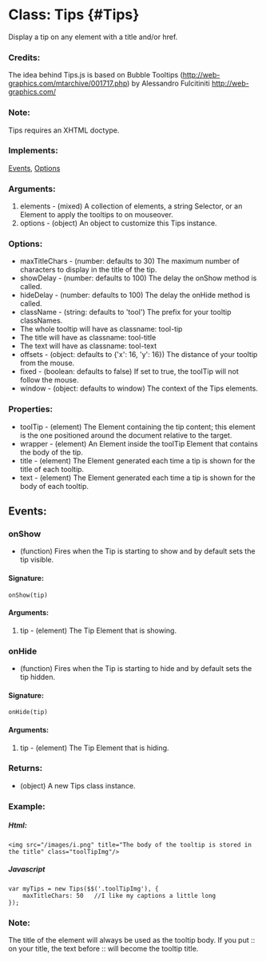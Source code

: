 Class: Tips {#Tips}
===================

Display a tip on any element with a title and/or href.

### Credits:

The idea behind Tips.js is based on Bubble Tooltips (<http://web-graphics.com/mtarchive/001717.php>) by Alessandro Fulcitiniti <http://web-graphics.com/>

### Note:

Tips requires an XHTML doctype.

### Implements:

[Events](/Class/Class.Extras#Events), [Options]()

### Arguments:

1. elements - (mixed) A collection of elements, a string Selector, or an Element to apply the tooltips to on mouseover.
2. options  - (object) An object to customize this Tips instance.

### Options:

* maxTitleChars - (number: defaults to 30) The maximum number of characters to display in the title of the tip.
* showDelay     - (number: defaults to 100) The delay the onShow method is called.
* hideDelay     - (number: defaults to 100) The delay the onHide method is called.
* className     - (string: defaults to 'tool') The prefix for your tooltip classNames.
 * The whole tooltip will have as classname: tool-tip
 * The title will have as classname: tool-title
 * The text will have as classname: tool-text
* offsets       - (object: defaults to {'x': 16, 'y': 16}) The distance of your tooltip from the mouse.
* fixed         - (boolean: defaults to false) If set to true, the toolTip will not follow the mouse.
* window        - (object: defaults to window) The context of the Tips elements.

### Properties:

* toolTip - (element) The Element containing the tip content; this element is the one positioned around the document relative to the target.
* wrapper - (element) An Element inside the toolTip Element that contains the body of the tip.
* title   - (element) The Element generated each time a tip is shown for the title of each tooltip.
* text    - (element) The Element generated each time a tip is shown for the body of each tooltip.

## Events:

### onShow

* (function) Fires when the Tip is starting to show and by default sets the tip visible.

#### Signature:

	onShow(tip)

#### Arguments:

1. tip - (element) The Tip Element that is showing.

### onHide

* (function) Fires when the Tip is starting to hide and by default sets the tip hidden.

#### Signature:

	onHide(tip)

#### Arguments:

1. tip - (element) The Tip Element that is hiding.

### Returns:

* (object) A new Tips class instance.

### Example:

##### Html:

	<img src="/images/i.png" title="The body of the tooltip is stored in the title" class="toolTipImg"/>

##### Javascript

	var myTips = new Tips($$('.toolTipImg'), {
		maxTitleChars: 50	//I like my captions a little long
	});

### Note:

The title of the element will always be used as the tooltip body. If you put :: on your title, the text before :: will become the tooltip title.